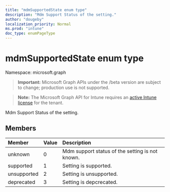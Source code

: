 ```yaml
---
title: "mdmSupportedState enum type"
description: "Mdm Support Status of the setting."
author: "dougeby"
localization_priority: Normal
ms.prod: "intune"
doc_type: enumPageType
---
```


# mdmSupportedState enum type

Namespace: microsoft.graph

> **Important:** Microsoft Graph APIs under the /beta version are subject to change; production use is not supported.

> **Note:** The Microsoft Graph API for Intune requires an [active Intune license](https://go.microsoft.com/fwlink/?linkid=839381) for the tenant.

Mdm Support Status of the setting.

## Members
|Member|Value|Description|
|:---|:---|:---|
|unknown|0|Mdm support status of the setting is not known.|
|supported|1|Setting is supported.|
|unsupported|2|Setting is unsupported.|
|deprecated|3|Setting is depcrecated.|




